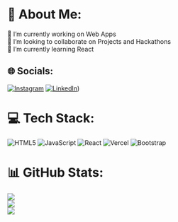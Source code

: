 # 💫 About Me:
🔭 I’m currently working on Web Apps<br>👯 I’m looking to collaborate on Projects and Hackathons<br>🌱 I’m currently learning React


## 🌐 Socials:
[![Instagram](https://img.shields.io/badge/Instagram-%23E4405F.svg?logo=Instagram&logoColor=white)](https://instagram.com/_wahaabb_) [![LinkedIn](https://img.shields.io/badge/LinkedIn-%230077B5.svg?logo=linkedin&logoColor=white)](https://www.linkedin.com/in/abdul-wahab-366a57278/)) 

# 💻 Tech Stack:
![HTML5](https://img.shields.io/badge/html5-%23E34F26.svg?style=for-the-badge&logo=html5&logoColor=white) ![JavaScript](https://img.shields.io/badge/javascript-%23323330.svg?style=for-the-badge&logo=javascript&logoColor=%23F7DF1E) ![React](https://img.shields.io/badge/react-%2320232a.svg?style=for-the-badge&logo=react&logoColor=%2361DAFB) ![Vercel](https://img.shields.io/badge/vercel-%23000000.svg?style=for-the-badge&logo=vercel&logoColor=white) ![Bootstrap](https://img.shields.io/badge/bootstrap-%238511FA.svg?style=for-the-badge&logo=bootstrap&logoColor=white)
# 📊 GitHub Stats:
![](https://github-readme-stats.vercel.app/api?username=wahaabb&theme=dark&hide_border=false&include_all_commits=false&count_private=false)<br/>
![](https://github-readme-streak-stats.herokuapp.com/?user=wahaabb&theme=dark&hide_border=false)<br/>
![](https://github-readme-stats.vercel.app/api/top-langs/?username=wahaabb&theme=dark&hide_border=false&include_all_commits=false&count_private=false&layout=compact)

<!-- Proudly created with GPRM ( https://gprm.itsvg.in ) -->
